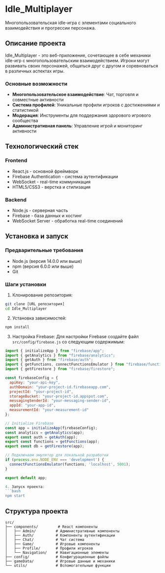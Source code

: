 # Idle_Multiplayer

Многопользовательская idle-игра с элементами социального взаимодействия и прогрессии персонажа.

## Описание проекта

Idle_Multiplayer - это веб-приложение, сочетающее в себе механики idle-игр с многопользовательским взаимодействием. Игроки могут развивать своих персонажей, общаться друг с другом и соревноваться в различных аспектах игры.

### Основные возможности

- **Многопользовательское взаимодействие**: Чат, торговля и совместные активности
- **Система профилей**: Уникальные профили игроков с достижениями и статистикой
- **Модерация**: Инструменты для поддержания здорового игрового сообщества
- **Административная панель**: Управление игрой и мониторинг активности

## Технологический стек

### Frontend
- React.js - основной фреймворк
- Firebase Authentication - система аутентификации
- WebSocket - real-time коммуникация
- HTML5/CSS3 - верстка и стилизация

### Backend
- Node.js - серверная часть
- Firebase - база данных и хостинг
- WebSocket Server - обработка real-time соединений

## Установка и запуск

### Предварительные требования
- Node.js (версия 14.0.0 или выше)
- npm (версия 6.0.0 или выше)
- Git

### Шаги установки

1. Клонирование репозитория:
```bash
git clone [URL репозитория]
cd Idle_Multiplayer
```

2. Установка зависимостей:
```bash
npm install
```

3. Настройка Firebase:
Для настройки Firebase создайте файл `src/config/firebase.js` со следующим содержимым:

```javascript
import { initializeApp } from "firebase/app";
import { getAnalytics } from "firebase/analytics";
import { getAuth } from "firebase/auth";
import { getFunctions, connectFunctionsEmulator } from "firebase/functions";
import { getFirestore } from "firebase/firestore";

const firebaseConfig = {
  apiKey: "your-api-key",
  authDomain: "your-project-id.firebaseapp.com",
  projectId: "your-project-id",
  storageBucket: "your-project-id.appspot.com",
  messagingSenderId: "your-messaging-sender-id",
  appId: "your-app-id",
  measurementId: "your-measurement-id"
};

// Initialize Firebase
const app = initializeApp(firebaseConfig);
const analytics = getAnalytics(app);
export const auth = getAuth(app);
export const functions = getFunctions(app);
export const db = getFirestore(app);

// Подключаем эмулятор для локальной разработки
if (process.env.NODE_ENV === 'development') {
  connectFunctionsEmulator(functions, 'localhost', 5001);
}

export default app;

4. Запуск проекта:
```bash
npm start
```

## Структура проекта

```
src/
├── components/         # React компоненты
│   ├── Admin/         # Административные компоненты
│   ├── Auth/          # Компоненты аутентификации
│   ├── Chat/          # Чат система
│   ├── Game/          # Игровые компоненты
│   ├── Profile/       # Профили игроков
│   └── Navigation/    # Навигационные элементы
├── config/            # Конфигурационные файлы
├── gameData/          # Игровые данные и механики
└── utils/             # Вспомогательные функции
```
